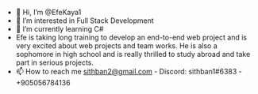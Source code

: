 - 👋 Hi, I’m @EfeKaya1
- 👀 I’m interested in Full Stack Development
- 🌱 I’m currently learning C# 
- Efe is taking long training to develop an end-to-end web project and is very excited about web projects and team works. He is also a sophomore in high school and is really thrilled to study abroad and take part in serious projects.
- 📫 How to reach me sithban2@gmail.com - Discord: sithban1#6383 - +905056784136

<!---
EfeKaya1/EfeKaya1 is a ✨ special ✨ repository because its `README.md` (this file) appears on your GitHub profile.
You can click the Preview link to take a look at your changes.
--->
